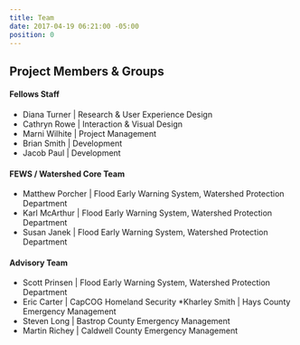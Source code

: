 ```yaml
---
title: Team
date: 2017-04-19 06:21:00 -05:00
position: 0
---
```


## Project Members & Groups

#### Fellows Staff

* Diana Turner \| Research & User Experience Design
* Cathryn Rowe \| Interaction & Visual Design
* Marni Wilhite \| Project Management
* Brian Smith \| Development
* Jacob Paul \| Development

#### FEWS / Watershed Core Team

* Matthew Porcher | Flood Early Warning System, Watershed Protection Department
* Karl McArthur | Flood Early Warning System, Watershed Protection Department
* Susan Janek |  Flood Early Warning System, Watershed Protection Department


#### Advisory Team

* Scott Prinsen | Flood Early Warning System, Watershed Protection Department
* Eric Carter | CapCOG Homeland Security
*Kharley Smith | Hays County Emergency Management
* Steven Long | Bastrop County Emergency Management
* Martin Richey | Caldwell County Emergency Management